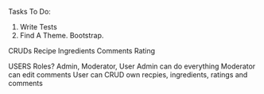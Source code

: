 Tasks To Do: 

1. Write Tests
2. Find A Theme. Bootstrap.

CRUDs
  Recipe
  Ingredients
  Comments
  Rating

USERS
  Roles? 
  Admin, Moderator, User
  Admin can do everything
  Moderator can edit comments
  User can CRUD own recpies, ingredients, ratings and comments
